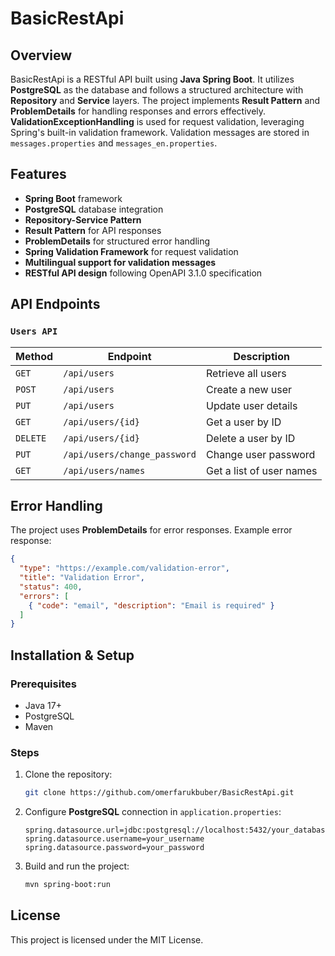 # BasicRestApi

## Overview
BasicRestApi is a RESTful API built using **Java Spring Boot**. It utilizes **PostgreSQL** as the database and follows a structured architecture with **Repository** and **Service** layers. The project implements **Result Pattern** and **ProblemDetails** for handling responses and errors effectively. **ValidationExceptionHandling** is used for request validation, leveraging Spring's built-in validation framework. Validation messages are stored in `messages.properties` and `messages_en.properties`.

## Features
- **Spring Boot** framework
- **PostgreSQL** database integration
- **Repository-Service Pattern**
- **Result Pattern** for API responses
- **ProblemDetails** for structured error handling
- **Spring Validation Framework** for request validation
- **Multilingual support for validation messages**
- **RESTful API design** following OpenAPI 3.1.0 specification

## API Endpoints
### `Users API`
| Method | Endpoint | Description |
|--------|---------|-------------|
| `GET`  | `/api/users` | Retrieve all users |
| `POST` | `/api/users` | Create a new user |
| `PUT`  | `/api/users` | Update user details |
| `GET`  | `/api/users/{id}` | Get a user by ID |
| `DELETE` | `/api/users/{id}` | Delete a user by ID |
| `PUT` | `/api/users/change_password` | Change user password |
| `GET`  | `/api/users/names` | Get a list of user names |

## Error Handling
The project uses **ProblemDetails** for error responses. Example error response:
```json
{
  "type": "https://example.com/validation-error",
  "title": "Validation Error",
  "status": 400,
  "errors": [
    { "code": "email", "description": "Email is required" }
  ]
}
```

## Installation & Setup
### Prerequisites
- Java 17+
- PostgreSQL
- Maven

### Steps
1. Clone the repository:
   ```sh
   git clone https://github.com/omerfarukbuber/BasicRestApi.git
   ```
2. Configure **PostgreSQL** connection in `application.properties`:
   ```properties
   spring.datasource.url=jdbc:postgresql://localhost:5432/your_database
   spring.datasource.username=your_username
   spring.datasource.password=your_password
   ```
3. Build and run the project:
   ```sh
   mvn spring-boot:run
   ```

## License
This project is licensed under the MIT License.


